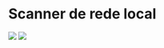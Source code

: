 <h1>Scanner de rede local</h1>
<img src="https://github.com/Dr141/NetWorkingInfo/assets/52454546/ec4d90ab-ac70-4118-b338-00a75e8aac10">
<img src="https://github.com/Dr141/NetWorkingInfo/assets/52454546/aa68a024-4527-4ae2-b3b9-5528b02722f5">
